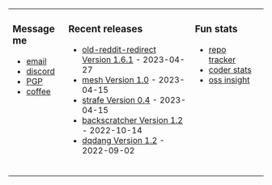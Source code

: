 ###

<!-- ![Build README](https://github.com/dqdang/dqdang/workflows/Build%20README/badge.svg) -->
<table><tr><td valign="top">

### Message me
* [email](mailto:dqdang17@gmail.com)
* [discord](https://discord.com/channels/@me/dqd#0143)
* [PGP](https://raw.githubusercontent.com/dqdang/dqdang.github.io/master/derek-dang.asc)
* [coffee](https://www.buymeacoffee.com/dqdang)

</td><td valign="top">

### Recent releases
<!-- recent_releases starts -->
* [old-reddit-redirect Version 1.6.1](https://github.com/dqdang/old-reddit-redirect/releases/tag/v1.6.1) - 2023-04-27&nbsp;&nbsp;&nbsp;&nbsp;&nbsp;&nbsp;&nbsp;&nbsp;
* [mesh Version 1.0](https://github.com/dqdang/mesh/releases/tag/v1.0)                                 - 2023-04-15
* [strafe Version 0.4](https://github.com/dqdang/strafe/releases/tag/v0.4)                             - 2023-04-15
* [backscratcher Version 1.2](https://github.com/dqdang/backscratcher/releases/tag/v1.2)               - 2022-10-14
* [dqdang Version 1.2](https://github.com/dqdang/dqdang/releases/tag/v1.2)                             - 2022-09-02
<!-- recent_releases ends -->
<br />
</td><td valign="top">

### Fun stats
* [repo tracker](https://repo-tracker.com/r/gh/dqdang/dqdang)&nbsp;&nbsp;&nbsp;&nbsp;&nbsp;&nbsp;&nbsp;&nbsp;
* [coder stats](https://coderstats.net/github/#dqdang)
* [oss insight](https://ossinsight.io/analyze/dqdang)
</td></tr></table>
